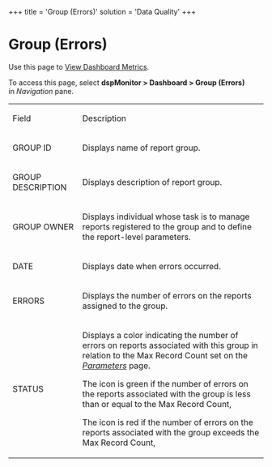 +++
title = 'Group (Errors)'
solution = 'Data Quality'
+++

# Group (Errors)

<div class="use">

Use this page to [View Dashboard
Metrics](../Use_Cases/View_Dashboard_Metrics).

</div>

To access this page, select **dspMonitor \> Dashboard \> Group
(Errors)** in *Navigation* pane.

<table>
<tbody>
<tr class="odd">
<td><p>Field</p></td>
<td><p>Description</p></td>
</tr>
<tr class="even">
<td><p>GROUP ID</p></td>
<td><p>Displays name of report group.</p></td>
</tr>
<tr class="odd">
<td><p>GROUP DESCRIPTION</p></td>
<td><p>Displays description of report group.</p></td>
</tr>
<tr class="even">
<td><p>GROUP OWNER</p></td>
<td><p>Displays individual whose task is to manage reports registered to the group and to define the report-level parameters.</p></td>
</tr>
<tr class="odd">
<td><p>DATE</p></td>
<td><p>Displays date when errors occurred.</p></td>
</tr>
<tr class="even">
<td><p>ERRORS</p></td>
<td><p>Displays the number of errors on the reports assigned to the group.</p></td>
</tr>
<tr class="odd">
<td><p>STATUS</p></td>
<td><p>Displays a color indicating the number of errors on reports associated with this group in relation to the Max Record Count set on the <em><a href="Parameters">Parameters</a></em> page.</p>
<p>The icon is green if the number of errors on the reports associated with the group is less than or equal to the Max Record Count,</p>
<p>The icon is red if the number of errors on the reports associated with the group exceeds the Max Record Count,</p></td>
</tr>
</tbody>
</table>
